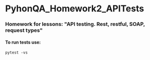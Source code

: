 # PyhonQA_Homework2_APITests

### Homework for lessons: "API testing. Rest, restful, SOAP, request types"

#### To run tests use:

`pytest -vs`

